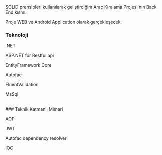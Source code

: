 SOLID prensipleri kullanılarak geliştirdiğim Araç Kiralama Projesi'nin Back End kısmı. 

Proje WEB ve Android Application olarak gerçekleşecek.
### Teknoloji
.NET

ASP.NET for Restful api

EntityFramework Core

Autofac

FluentValidation

MsSql

</br>
### Teknik
Katmanlı Mimari

AOP

JWT

Autofac dependency resolver

IOC
